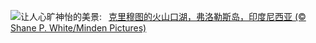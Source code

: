 ![](https://www.bing.com/th?id=OHR.FloresIsland_ZH-CN6930246149_UHD.jpg&w=1000)让人心旷神怡的美景:&nbsp;&ensp;[克里穆图的火山口湖，弗洛勒斯岛，印度尼西亚 (© Shane P. White/Minden Pictures)](https://www.bing.com/th?id=OHR.FloresIsland_ZH-CN6930246149_UHD.jpg)
<br><br/>
